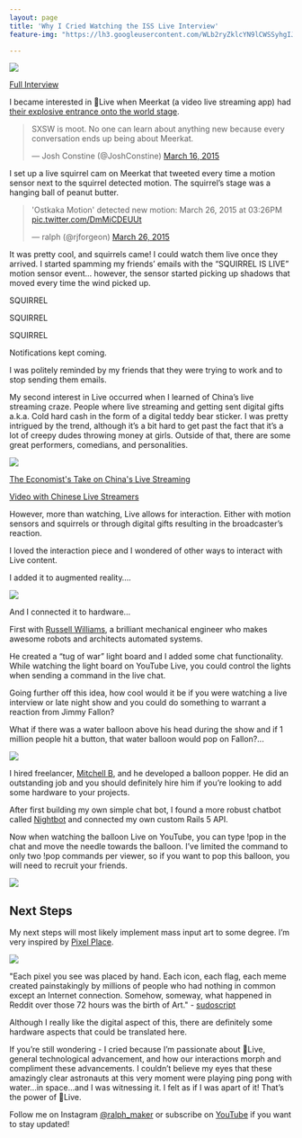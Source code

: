 ```yaml
---
layout: page
title: 'Why I Cried Watching the ISS Live Interview'
feature-img: "https://lh3.googleusercontent.com/WLb2ryZklcYN9lCWSSyhgIJwkEXTDp-IxD2zRLaR57iOdJZfx-Lsv-P4zsTPwluk9g=w300"

---
```

![](https://tctechcrunch2011.files.wordpress.com/2017/04/space-ping-pong.gif?w=1372)

[Full Interview]( https://youtu.be/zEPCeXWQtyM)

I became interested in 🔴Live when Meerkat (a video live streaming app) had [their explosive entrance onto the world stage](https://www.theverge.com/2015/3/17/8234769/how-meerkat-conquered-all-at-sxsw).

<blockquote class="twitter-tweet" data-lang="en"><p lang="en" dir="ltr">SXSW is moot. No one can learn about anything new because every conversation ends up being about Meerkat.</p>&mdash; Josh Constine (@JoshConstine) <a href="https://twitter.com/JoshConstine/status/577273405952544768">March 16, 2015</a></blockquote>
<script async src="//platform.twitter.com/widgets.js" charset="utf-8"></script>

I set up a live squirrel cam on Meerkat that tweeted every time a motion sensor next to the squirrel detected motion. The squirrel’s stage was a hanging ball of peanut butter.

<blockquote class="twitter-tweet" data-lang="en"><p lang="en" dir="ltr">&#39;Ostkaka Motion&#39; detected new motion: March 26, 2015 at 03:26PM <a href="http://t.co/DmMiCDEUUt">pic.twitter.com/DmMiCDEUUt</a></p>&mdash; ralph (@rjforgeon) <a href="https://twitter.com/rjforgeon/status/581220774352162817">March 26, 2015</a></blockquote>
<script async src="//platform.twitter.com/widgets.js" charset="utf-8"></script>

It was pretty cool, and squirrels came! I could watch them live once they arrived. I started spamming my friends’ emails with the “SQUIRREL IS LIVE” motion sensor event... however, the sensor started picking up shadows that moved every time the wind picked up.

SQUIRREL

SQUIRREL

SQUIRREL

Notifications kept coming.

I was politely reminded by my friends that they were trying to work and to stop sending them emails.

My second interest in Live occurred when I learned of China’s live streaming craze. People where live streaming and getting sent digital gifts a.k.a. Cold hard cash in the form of a digital teddy bear sticker. I was pretty intrigued by the trend, although it’s a bit hard to get past the fact that it’s a lot of creepy dudes throwing money at girls. Outside of that, there are some great performers, comedians, and personalities.

![](https://3c1703fe8d.site.internapcdn.net/newman/csz/news/800/2016/1-chinaslivest.jpg)

[The Economist's Take on China's Live Streaming](http://www.economist.com/news/special-report/21716461-new-way-bringing-colour-dreary-lives-chinas-new-craze-live-streaming)

[Video with Chinese Live Streamers](https://techcrunch.com/2016/08/18/live-streaming-in-china/)

However, more than watching, Live allows for interaction. Either with motion sensors and squirrels or through digital gifts resulting in the broadcaster’s reaction.

I loved the interaction piece and I wondered of other ways to interact with Live content.

I added it to augmented reality….

![](https://cldup.com/OMw0natu6c.jpg)

And I connected it to hardware…

First with [Russell Williams](https://www.linkedin.com/in/russellkwilliams/), a brilliant mechanical engineer who makes awesome robots and architects automated systems.

He created a “tug of war” light board and I added some chat functionality. While watching the light board on YouTube Live, you could control the lights when sending a command in the live chat.

Going further off this idea, how cool would it be if you were watching a live interview or late night show and you could do something to warrant a reaction from Jimmy Fallon?

What if there was a water balloon above his head during the show and if 1 million people hit a button, that water balloon would pop on Fallon?...

![](https://media.giphy.com/media/fx5HIlVDqhdfO/giphy.gif)

I hired freelancer, [Mitchell B](https://www.upwork.com/freelancers/~018e90fb3314781d22), and he developed a balloon popper. He did an outstanding job and you should definitely hire him if you’re looking to add some hardware to your projects.

After first building my own simple chat bot, I found a more robust chatbot called [Nightbot](https://beta.nightbot.tv/) and connected my own custom Rails 5 API.

Now when watching the balloon Live on YouTube, you can type !pop in the chat and move the needle towards the balloon. I’ve limited the command to only two !pop commands per viewer, so if you want to pop this balloon, you will need to recruit your friends.  

![](https://cldup.com/gSj1SNLoHO.png)

## Next Steps

My next steps will most likely implement mass input art to some degree. I’m very inspired by [Pixel Place](http://sudoscript.com/reddit-place/).


![](https://i.redd.it/5p68ukzkwdpy.gif)

"Each pixel you see was placed by hand. Each icon, each flag, each meme created painstakingly by millions of people who had nothing in common except an Internet connection. Somehow, someway, what happened in Reddit over those 72 hours was the birth of Art." - [sudoscript](http://sudoscript.com/reddit-place/)

Although I really like the digital aspect of this, there are definitely some hardware aspects that could be translated here.

If you’re still wondering - I cried because I’m passionate about 🔴Live, general technological advancement, and how our interactions morph and compliment these advancements. I couldn’t believe my eyes that these amazingly clear astronauts at this very moment were playing ping pong with water...in space...and I was witnessing it. I felt as if I was apart of it! That’s the power of 🔴Live.

Follow me on Instagram [@ralph_maker](https://www.instagram.com/ralph_maker/?hl=en) or subscribe on [YouTube](https://www.youtube.com/channel/UCYfQYME-fbWZDtHOf2mwt2g) if you want to stay updated!

